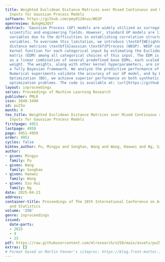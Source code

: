 ```yaml
---
title: Weighted Euclidean Distance Matrices over Mixed Continuous and Categorical
  Inputs for Gaussian Process Models
software: https://github.com/pmy0124nus/WEGP
openreview: BuhgHqJQV7
abstract: 'Gaussian Process (GP) models are widely utilized as surrogate models in
  scientific and engineering fields. However, standard GP models are limited to continuous
  variables due to the difficulties in establishing correlation structures for categorical
  variables. To overcome this limitation, we introduce \textbf{WE}ighted Euclidean
  distance matrices \textbf{G}aussian \textbf{P}rocess (WEGP). WEGP constructs the
  kernel function for each categorical input by estimating the Euclidean distance
  matrix (EDM) among all categorical choices of this input. The EDM is represented
  as a linear combination of several predefined base EDMs, each scaled by a positive
  weight. The weights, along with other kernel hyperparameters, are inferred using
  a fully Bayesian framework. We analyze the predictive performance of WEGP theoretically.
  Numerical experiments validate the accuracy of our GP model, and by WEGP, into Bayesian
  Optimization (BO), we achieve superior performance on both synthetic and real-world
  optimization problems. The code is available at: \url{https://github.com/pmy0124nus/WEGP.}'
layout: inproceedings
series: Proceedings of Machine Learning Research
publisher: PMLR
issn: 2640-3498
id: pu25a
month: 0
tex_title: Weighted Euclidean Distance Matrices over Mixed Continuous and Categorical
  Inputs for Gaussian Process Models
firstpage: 4951
lastpage: 4959
page: 4951-4959
order: 4951
cycles: false
bibtex_author: Pu, Mingyu and Songhao, Wang and Wang, Haowei and Ng, Szu Hui
author:
- given: Mingyu
  family: Pu
- given: Wang
  family: Songhao
- given: Haowei
  family: Wang
- given: Szu Hui
  family: Ng
date: 2025-04-23
address:
container-title: Proceedings of The 28th International Conference on Artificial Intelligence
  and Statistics
volume: '258'
genre: inproceedings
issued:
  date-parts:
  - 2025
  - 4
  - 23
pdf: https://raw.githubusercontent.com/mlresearch/v258/main/assets/pu25a/pu25a.pdf
extras: []
# Format based on Martin Fenner's citeproc: https://blog.front-matter.io/posts/citeproc-yaml-for-bibliographies/
---
```


